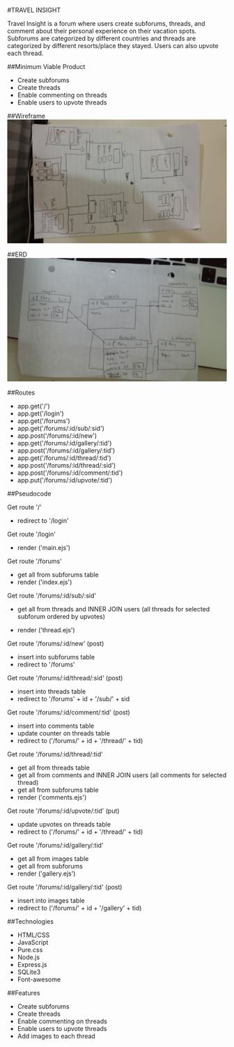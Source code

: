 #TRAVEL INSIGHT

Travel Insight is a forum where users create subforums, threads, and comment about their personal experience on their vacation spots. Subforums are categorized by different countries and threads are categorized by different resorts/place they stayed.  Users can also upvote each thread.

##Minimum Viable Product
* Create subforums
* Create threads
* Enable commenting on threads
* Enable users to upvote threads

##Wireframe
![ERD](readme_pic/wireframe.jpg)

##ERD
![ERD](readme_pic/erd.jpg)

##Routes

* app.get('/')
* app.get('/login')
* app.get('/forums')
* app.get('/forums/:id/sub/:sid')
* app.post('/forums/:id/new')
* app.get('/forums/:id/gallery/:tid')
* app.post('/forums/:id/gallery/:tid')
* app.get('/forums/:id/thread/:tid')
* app.post('/forums/:id/thread/:sid')
* app.post('/forums/:id/comment/:tid')
* app.put('/forums/:id/upvote/:tid')

##Pseudocode

Get route '/'
* redirect to '/login'

Get route '/login'

* render ('main.ejs')

Get route '/forums'

* get all from subforums table
* render ('index.ejs')

Get route '/forums/:id/sub/:sid'

* get all from threads and INNER JOIN users (all threads for selected subforum ordered by upvotes)

* render ('thread.ejs')

Get route '/forums/:id/new' (post)

* insert into subforums table
* redirect to '/forums'

Get route '/forums/:id/thread/:sid' (post)

* insert into threads table
* redirect to '/forums' + id + '/sub/' + sid

Get route '/forums/:id/comment/:tid' (post)

* insert into comments table
* update counter on threads table
* redirect to ('/forums/' + id + '/thread/' + tid)

Get route '/forums/:id/thread/:tid'

* get all from threads table
* get all from comments and INNER JOIN users (all comments for selected thread)
* get all from subforums table
* render ('comments.ejs')

Get route '/forums/:id/upvote/:tid' (put)

* update upvotes on threads table
* redirect to ('/forums/' + id + '/thread/' + tid)

Get route '/forums/:id/gallery/:tid'

* get all from images table
* get all from subforums
* render ('gallery.ejs')

Get route '/forums/:id/gallery/:tid' (post)

* insert into images table
* redirect to ('/forums/' + id + '/gallery' + tid)

##Technologies
* HTML/CSS
* JavaScript
* Pure.css
* Node.js
* Express.js
* SQLite3
* Font-awesome

##Features
* Create subforums
* Create threads
* Enable commenting on threads
* Enable users to upvote threads
* Add images to each thread



